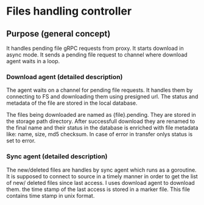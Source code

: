 # Files handling controller

## Purpose (general concept)

It handles pending file gRPC requests from proxy. It starts download in async
mode. It sends a pending file request to channel where download agent
waits in a loop.

### Download agent (detailed description)

The agent waits on a channel for pending file requests. It handles them
by connecting to FS and downloading them using presigned url. The status
and metadata of the file are stored in the local database.

The files being downloaded are named as {file}.pending. They are stored
in the storage path directory. After successfull download they are renamed
to the final name and their status in the database is enriched with
file metadata like: name, size, md5 checksum. In case of error in transfer
onlys status is set to error.

### Sync agent (detailed description)

The new/deleted files are handles by sync agent which runs as a goroutine.
It is supposed to connect to source in a timely manner in order to get
the list of new/ deleted files since last  access. I uses download agent
to download them. the time stamp of the last access is stored in
a marker file. This file contains time stamp in unix format.